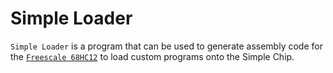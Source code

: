 Simple Loader
========

`Simple Loader` is a program that can be used to generate assembly code for the [`Freescale 68HC12`](http://en.wikipedia.org/wiki/Freescale_68HC12) to load custom programs onto the Simple Chip.
